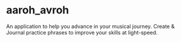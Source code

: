 # aaroh_avroh
An application to help you advance in your musical journey. Create &amp; Journal practice phrases to improve your skills at light-speed.
